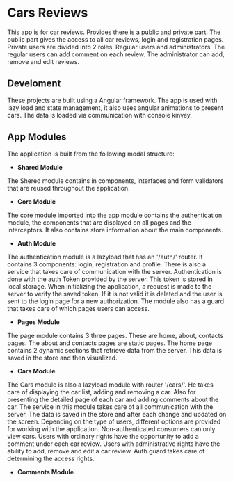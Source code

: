 # Cars Reviews

This app is for car reviews. Provides there is a public and private part. The public part gives the access to all car reviews, login and registration pages. Private users are divided into 2 roles. Regular users and administrators. The regular users can add comment on each review. The administrator can add, remove and edit reviews.

## Develoment

These projects are built using a Angular framework. The app is used with lazy load and state management, it also uses angular animations to present cars. The data is loaded via communication with console kinvey.

## App Modules

The application is built from the following modal structure:

- **Shared Module**

The Shered module contains in components, interfaces and form validators that are reused throughout the application.

- **Core Module**

The core module imported into the app module contains the authentication module, the components that are displayed on all pages and the interceptors. It also contains store information about the main components.

- **Auth Module**

The authentication module is a lazyload that has an '/auth/' router. It contains 3 components: login, registration and profile. There is also a service that takes care of communication with the server. Authentication is done with the auth Token provided by the server. This token is stored in local storage. When initializing the application, a request is made to the server to verify the saved token. If it is not valid it is deleted and the user is sent to the login page for a new authorization. The module also has a guard that takes care of which pages users can access.

- **Pages Module**

The page module contains 3 three pages. These are home, about, contacts pages. The about and contacts pages are static pages. The home page contains 2 dynamic sections that retrieve data from the server. This data is saved in the store and then visualized.

- **Cars Module**

The Cars module is also a lazyload module with router '/cars/'. He takes care of displaying the car list, adding and removing a car. Also for presenting the detailed page of each car and adding comments about the car. The service in this module takes care of all communication with the server. The data is saved in the store and after each change and updated on the screen. Depending on the type of users, different options are provided for working with the application. Non-authenticated consumers can only view cars. Users with ordinary rights have the opportunity to add a comment under each car review. Users with administrative rights have the ability to add, remove and edit a car review. Auth.guard takes care of determining the access rights.

- **Comments Module**


